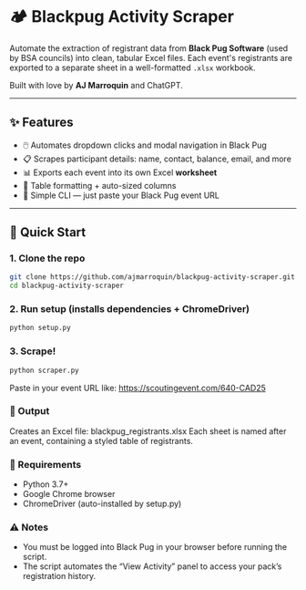 # 🏕️ Blackpug Activity Scraper

Automate the extraction of registrant data from **Black Pug Software** (used by BSA councils) into clean, tabular Excel files. Each event's registrants are exported to a separate sheet in a well-formatted `.xlsx` workbook.

Built with love by **AJ Marroquin** and ChatGPT.

---

## ✨ Features

- 🖱️ Automates dropdown clicks and modal navigation in Black Pug
- 📋 Scrapes participant details: name, contact, balance, email, and more
- 📊 Exports each event into its own Excel **worksheet**
- 🧼 Table formatting + auto-sized columns
- 🧠 Simple CLI — just paste your Black Pug event URL

---

## 🚀 Quick Start

### 1. Clone the repo

```bash
git clone https://github.com/ajmarroquin/blackpug-activity-scraper.git
cd blackpug-activity-scraper
```

### 2. Run setup (installs dependencies + ChromeDriver)
```bash
python setup.py
```

### 3. Scrape!
```bash
python scraper.py
```
Paste in your event URL like: https://scoutingevent.com/640-CAD25

### 📁 Output
Creates an Excel file: blackpug_registrants.xlsx
Each sheet is named after an event, containing a styled table of registrants.


### 🧰 Requirements
* Python 3.7+
* Google Chrome browser
* ChromeDriver (auto-installed by setup.py)

### ⚠️ Notes
* You must be logged into Black Pug in your browser before running the script.
* The script automates the “View Activity” panel to access your pack’s registration history.